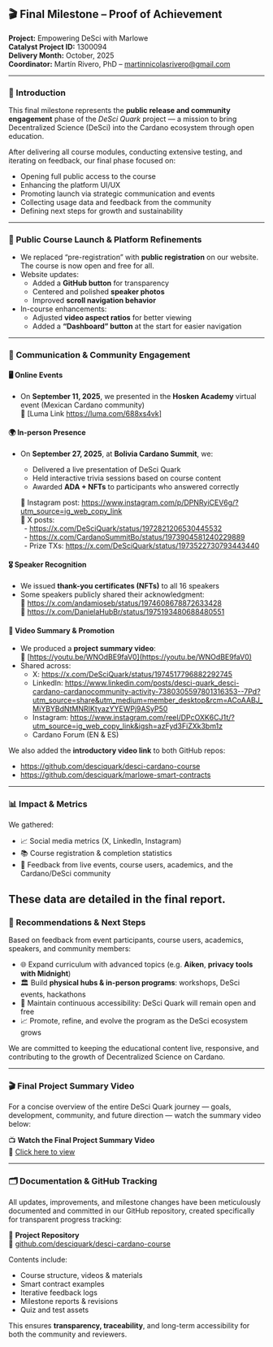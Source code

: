 ## 🎬 Final Milestone – Proof of Achievement  
**Project:** Empowering DeSci with Marlowe  
**Catalyst Project ID:** 1300094  
**Delivery Month:** October, 2025  
**Coordinator:** Martín Rivero, PhD – martinnicolasrivero@gmail.com  

---

### 🧩 Introduction  
This final milestone represents the **public release and community engagement** phase of the *DeSci Quark* project — a mission to bring Decentralized Science (DeSci) into the Cardano ecosystem through open education.

After delivering all course modules, conducting extensive testing, and iterating on feedback, our final phase focused on:

- Opening full public access to the course  
- Enhancing the platform UI/UX  
- Promoting launch via strategic communication and events  
- Collecting usage data and feedback from the community  
- Defining next steps for growth and sustainability  

---

### 🚀 Public Course Launch & Platform Refinements

- We replaced “pre-registration” with **public registration** on our website. The course is now open and free for all.  
- Website updates:  
  - Added a **GitHub button** for transparency  
  - Centered and polished **speaker photos**  
  - Improved **scroll navigation behavior**  
- In-course enhancements:  
  - Adjusted **video aspect ratios** for better viewing  
  - Added a **“Dashboard” button** at the start for easier navigation  

---

### 📢 Communication & Community Engagement

#### 🖥️ Online Events  
- On **September 11, 2025**, we presented in the **Hosken Academy** virtual event (Mexican Cardano community)  
  🔗 [Luma Link https://luma.com/688xs4vk]  

#### 🌍 In-person Presence  
- On **September 27, 2025**, at **Bolivia Cardano Summit**, we:  
  - Delivered a live presentation of DeSci Quark  
  - Held interactive trivia sessions based on course content  
  - Awarded **ADA + NFTs** to participants who answered correctly  
  
  🔗 Instagram post: https://www.instagram.com/p/DPNRyiCEV6g/?utm_source=ig_web_copy_link  
  🔗 X posts:  
   - https://x.com/DeSciQuark/status/1972821206530445532  
   - https://x.com/CardanoSummitBo/status/1973904581240229889  
   - Prize TXs: https://x.com/DeSciQuark/status/1973522730793443440  

#### 🎖️ Speaker Recognition  
- We issued **thank-you certificates (NFTs)** to all 16 speakers  
- Some speakers publicly shared their acknowledgment:  
  🔗 https://x.com/andamioseb/status/1974608678872633428  
  🔗 https://x.com/DanielaHubBr/status/1975193480688480551  

#### 🎥 Video Summary & Promotion  
- We produced a **project summary video**:  
  🔗 [https://youtu.be/WNOdBE9faV0](https://youtu.be/WNOdBE9faV0)  
- Shared across:  
  - X: https://x.com/DeSciQuark/status/1974517796882292745  
  - LinkedIn: https://www.linkedin.com/posts/desci-quark_desci-cardano-cardanocommunity-activity-7380305597801316353--7Pd?utm_source=share&utm_medium=member_desktop&rcm=ACoAABJ_MiYBYBdNtMNRIKtyazYYEWPj9ASyP50  
  - Instagram: https://www.instagram.com/reel/DPcOXK6CJ1t/?utm_source=ig_web_copy_link&igsh=azFyd3FiZXk3bm1z  
  - Cardano Forum (EN & ES)  

We also added the **introductory video link** to both GitHub repos:  
- https://github.com/desciquark/desci-cardano-course  
- https://github.com/desciquark/marlowe-smart-contracts  

---

### 📊 Impact & Metrics

We gathered:
- 📈 Social media metrics (X, LinkedIn, Instagram)  
- 📚 Course registration & completion statistics  
- 🧠 Feedback from live events, course users, academics, and the Cardano/DeSci community  

These data are detailed in the final report.
---

### 🔄 Recommendations & Next Steps

Based on feedback from event participants, course users, academics, speakers, and community members:

- 🌐 Expand curriculum with advanced topics (e.g. **Aiken**, **privacy tools with Midnight**)  
- 🏛 Build **physical hubs & in-person programs**: workshops, DeSci events, hackathons  
- 🧭 Maintain continuous accessibility: DeSci Quark will remain open and free  
- 📈 Promote, refine, and evolve the program as the DeSci ecosystem grows  

We are committed to keeping the educational content live, responsive, and contributing to the growth of Decentralized Science on Cardano.

---

### 🎬 Final Project Summary Video

For a concise overview of the entire DeSci Quark journey — goals, development, community, and future direction — watch the summary video below:

📺 **Watch the Final Project Summary Video**  
🔗 [Click here to view](https://youtu.be/WNOdBE9faV0)

---

### 🗂 Documentation & GitHub Tracking

All updates, improvements, and milestone changes have been meticulously documented and committed in our GitHub repository, created specifically for transparent progress tracking:

📁 **Project Repository**  
🔗 [github.com/desciquark/desci-cardano-course](https://github.com/desciquark/desci-cardano-course)

Contents include:
- Course structure, videos & materials  
- Smart contract examples  
- Iterative feedback logs  
- Milestone reports & revisions  
- Quiz and test assets  

This ensures **transparency, traceability**, and long-term accessibility for both the community and reviewers.  


